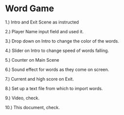 # Word Game

1.) Intro and Exit Scene as instructed

2.) Player Name input field and used it.

3.) Drop down on Intro to change the color of the words.

4.) Slider on Intro to change speed of words falling.

5.) Counter on Main Scene

6.) Sound effect for words as they come on screen.

7.) Current and high score on Exit.

8.) Set up a text file from which to import words.

9.) Video, check.

10.) This document, check.
